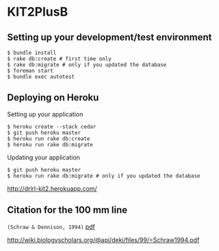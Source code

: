 KIT2PlusB
=========

## Setting up your development/test environment

```
$ bundle install
$ rake db:create # first time only
$ rake db:migrate # only if you updated the database
$ foreman start
$ bundle exec autotest
```

## Deploying on Heroku

Setting up your application
```
$ heroku create --stack cedar
$ git push heroku master
$ heroku run rake db:create
$ heroku run rake db:migrate
```

Updating your application
```
$ git push heroku master
$ heroku run rake db:migrate # only if you updated the database
```

http://drlrl-kit2.herokuapp.com/

## Citation for the 100 mm line
`(Schraw & Dennison, 1994)` [pdf](http://wiki.biologyscholars.org/@api/deki/files/99/=Schraw1994.pdf)  

http://wiki.biologyscholars.org/@api/deki/files/99/=Schraw1994.pdf